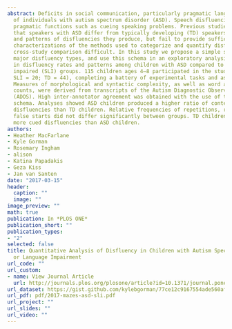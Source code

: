 ```yaml
---
abstract: Deficits in social communication, particularly pragmatic language, are characteristic
  of individuals with autism spectrum disorder (ASD). Speech disfluencies may serve
  pragmatic functions such as cueing speaking problems. Previous studies have found
  that speakers with ASD differ from typically developing (TD) speakers in the types
  and patterns of disfluencies they produce, but fail to provide sufficiently detailed
  characterizations of the methods used to categorize and quantify disfluency, making
  cross-study comparison difficult. In this study we propose a simple schema for classifying
  major disfluency types, and use this schema in an exploratory analysis of differences
  in disfluency rates and patterns among children with ASD compared to TD and language
  impaired (SLI) groups. 115 children ages 4–8 participated in the study (ASD = 51;
  SLI = 20; TD = 44), completing a battery of experimental tasks and assessments.
  Measures of morphological and syntactic complexity, as well as word and disfluency
  counts, were derived from transcripts of the Autism Diagnostic Observation Schedule
  (ADOS). High inter-annotator agreement was obtained with the use of the proposed
  schema. Analyses showed ASD children produced a higher ratio of content to filler
  disfluencies than TD children. Relative frequencies of repetitions, revisions, and
  false starts did not differ significantly between groups. TD children also produced
  more cued disfluencies than ASD children.
authors:
- Heather MacFarlane
- Kyle Gorman
- Rosemary Ingham
- alison
- Katina Papadakis
- Geza Kiss
- Jan van Santen
date: "2017-03-15"
header:
  caption: ""
  image: ""
image_preview: ""
math: true
publication: In *PLOS ONE*
publication_short: ""
publication_types:
- "2"
selected: false
title: Quantitative Analysis of Disfluency in Children with Autism Spectrum Disorder
  or Language Impairment
url_code: ""
url_custom:
- name: View Journal Article
  url: http://journals.plos.org/plosone/article?id=10.1371/journal.pone.0173936
url_dataset: https://gist.github.com/kylebgorman/77ce12c9167554ade560af9d34565c11
url_pdf: pdf/2017-mazes-asd-sli.pdf
url_project: ""
url_slides: ""
url_video: ""
---
```

